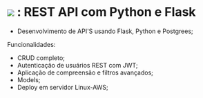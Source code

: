 # <img src="https://img.shields.io/badge/Udemy-A100FF?style=for-the-badge&logo=Udemy&logoColor=white" /> : REST API com Python e Flask 

* Desenvolvimento de API'S usando Flask, Python e Postgrees; 

Funcionalidades: 
* CRUD completo; 
* Autenticação de usuários REST com JWT; 
* Aplicação de compreensão e filtros avançados;
* Models;
* Deploy em servidor Linux-AWS; 



